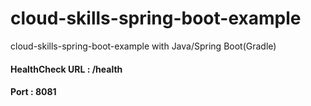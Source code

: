# cloud-skills-spring-boot-example
cloud-skills-spring-boot-example with Java/Spring Boot(Gradle)


#### HealthCheck URL : /health


#### Port : 8081

